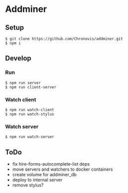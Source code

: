 # Addminer

## Setup
    $ git clone https://github.com/Chronovis/addminer.git
    $ npm i
    
## Develop

### Run    
    $ npm run server
    $ npm run client-server
    
### Watch client
    $ npm run watch-client
    $ npm run watch-stylus
    
### Watch server    
    $ npm run watch-server

## ToDo
- fix hire-forms-autocomplete-list deps
- move servers and watchers to docker containers
- create volume for addminer_db
- deploy to internal server
- remove stylus?
